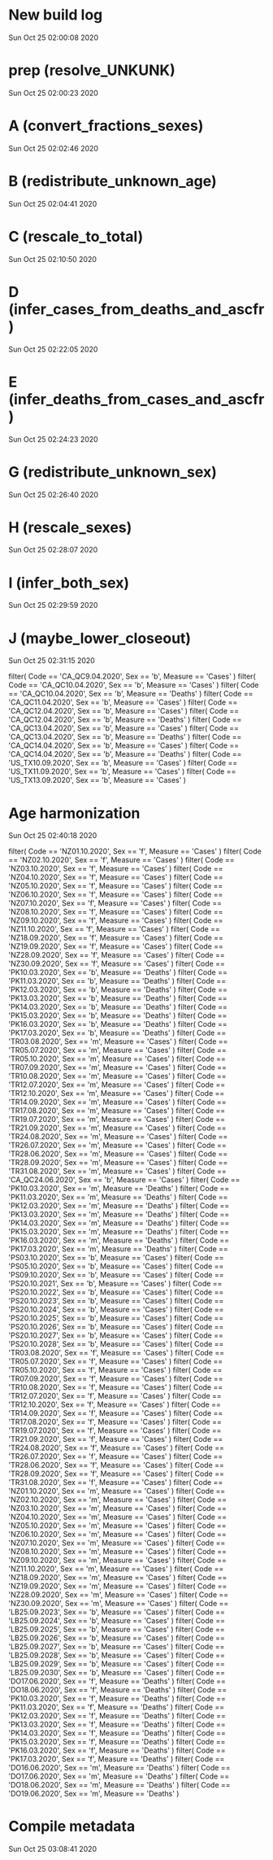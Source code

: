 
# New build log 
 Sun Oct 25 02:00:08 2020 


# prep (resolve_UNKUNK) 
 Sun Oct 25 02:00:23 2020 


# A (convert_fractions_sexes) 
 Sun Oct 25 02:02:46 2020 


# B (redistribute_unknown_age) 
 Sun Oct 25 02:04:41 2020 


# C (rescale_to_total) 
 Sun Oct 25 02:10:50 2020 


# D (infer_cases_from_deaths_and_ascfr) 
 Sun Oct 25 02:22:05 2020 


# E (infer_deaths_from_cases_and_ascfr) 
 Sun Oct 25 02:24:23 2020 


# G (redistribute_unknown_sex) 
 Sun Oct 25 02:26:40 2020 


# H (rescale_sexes) 
 Sun Oct 25 02:28:07 2020 


# I (infer_both_sex) 
 Sun Oct 25 02:29:59 2020 


# J (maybe_lower_closeout) 
 Sun Oct 25 02:31:15 2020 

filter( Code == 'CA_QC9.04.2020', Sex == 'b', Measure == 'Cases' )
filter( Code == 'CA_QC10.04.2020', Sex == 'b', Measure == 'Cases' )
filter( Code == 'CA_QC10.04.2020', Sex == 'b', Measure == 'Deaths' )
filter( Code == 'CA_QC11.04.2020', Sex == 'b', Measure == 'Cases' )
filter( Code == 'CA_QC12.04.2020', Sex == 'b', Measure == 'Cases' )
filter( Code == 'CA_QC12.04.2020', Sex == 'b', Measure == 'Deaths' )
filter( Code == 'CA_QC13.04.2020', Sex == 'b', Measure == 'Cases' )
filter( Code == 'CA_QC13.04.2020', Sex == 'b', Measure == 'Deaths' )
filter( Code == 'CA_QC14.04.2020', Sex == 'b', Measure == 'Cases' )
filter( Code == 'CA_QC14.04.2020', Sex == 'b', Measure == 'Deaths' )
filter( Code == 'US_TX10.09.2020', Sex == 'b', Measure == 'Cases' )
filter( Code == 'US_TX11.09.2020', Sex == 'b', Measure == 'Cases' )
filter( Code == 'US_TX13.09.2020', Sex == 'b', Measure == 'Cases' )

# Age harmonization 
 Sun Oct 25 02:40:18 2020 

filter( Code == 'NZ01.10.2020', Sex == 'f', Measure == 'Cases' )
filter( Code == 'NZ02.10.2020', Sex == 'f', Measure == 'Cases' )
filter( Code == 'NZ03.10.2020', Sex == 'f', Measure == 'Cases' )
filter( Code == 'NZ04.10.2020', Sex == 'f', Measure == 'Cases' )
filter( Code == 'NZ05.10.2020', Sex == 'f', Measure == 'Cases' )
filter( Code == 'NZ06.10.2020', Sex == 'f', Measure == 'Cases' )
filter( Code == 'NZ07.10.2020', Sex == 'f', Measure == 'Cases' )
filter( Code == 'NZ08.10.2020', Sex == 'f', Measure == 'Cases' )
filter( Code == 'NZ09.10.2020', Sex == 'f', Measure == 'Cases' )
filter( Code == 'NZ11.10.2020', Sex == 'f', Measure == 'Cases' )
filter( Code == 'NZ18.09.2020', Sex == 'f', Measure == 'Cases' )
filter( Code == 'NZ19.09.2020', Sex == 'f', Measure == 'Cases' )
filter( Code == 'NZ28.09.2020', Sex == 'f', Measure == 'Cases' )
filter( Code == 'NZ30.09.2020', Sex == 'f', Measure == 'Cases' )
filter( Code == 'PK10.03.2020', Sex == 'b', Measure == 'Deaths' )
filter( Code == 'PK11.03.2020', Sex == 'b', Measure == 'Deaths' )
filter( Code == 'PK12.03.2020', Sex == 'b', Measure == 'Deaths' )
filter( Code == 'PK13.03.2020', Sex == 'b', Measure == 'Deaths' )
filter( Code == 'PK14.03.2020', Sex == 'b', Measure == 'Deaths' )
filter( Code == 'PK15.03.2020', Sex == 'b', Measure == 'Deaths' )
filter( Code == 'PK16.03.2020', Sex == 'b', Measure == 'Deaths' )
filter( Code == 'PK17.03.2020', Sex == 'b', Measure == 'Deaths' )
filter( Code == 'TR03.08.2020', Sex == 'm', Measure == 'Cases' )
filter( Code == 'TR05.07.2020', Sex == 'm', Measure == 'Cases' )
filter( Code == 'TR05.10.2020', Sex == 'm', Measure == 'Cases' )
filter( Code == 'TR07.09.2020', Sex == 'm', Measure == 'Cases' )
filter( Code == 'TR10.08.2020', Sex == 'm', Measure == 'Cases' )
filter( Code == 'TR12.07.2020', Sex == 'm', Measure == 'Cases' )
filter( Code == 'TR12.10.2020', Sex == 'm', Measure == 'Cases' )
filter( Code == 'TR14.09.2020', Sex == 'm', Measure == 'Cases' )
filter( Code == 'TR17.08.2020', Sex == 'm', Measure == 'Cases' )
filter( Code == 'TR19.07.2020', Sex == 'm', Measure == 'Cases' )
filter( Code == 'TR21.09.2020', Sex == 'm', Measure == 'Cases' )
filter( Code == 'TR24.08.2020', Sex == 'm', Measure == 'Cases' )
filter( Code == 'TR26.07.2020', Sex == 'm', Measure == 'Cases' )
filter( Code == 'TR28.06.2020', Sex == 'm', Measure == 'Cases' )
filter( Code == 'TR28.09.2020', Sex == 'm', Measure == 'Cases' )
filter( Code == 'TR31.08.2020', Sex == 'm', Measure == 'Cases' )
filter( Code == 'CA_QC24.06.2020', Sex == 'b', Measure == 'Cases' )
filter( Code == 'PK10.03.2020', Sex == 'm', Measure == 'Deaths' )
filter( Code == 'PK11.03.2020', Sex == 'm', Measure == 'Deaths' )
filter( Code == 'PK12.03.2020', Sex == 'm', Measure == 'Deaths' )
filter( Code == 'PK13.03.2020', Sex == 'm', Measure == 'Deaths' )
filter( Code == 'PK14.03.2020', Sex == 'm', Measure == 'Deaths' )
filter( Code == 'PK15.03.2020', Sex == 'm', Measure == 'Deaths' )
filter( Code == 'PK16.03.2020', Sex == 'm', Measure == 'Deaths' )
filter( Code == 'PK17.03.2020', Sex == 'm', Measure == 'Deaths' )
filter( Code == 'PS03.10.2020', Sex == 'b', Measure == 'Cases' )
filter( Code == 'PS05.10.2020', Sex == 'b', Measure == 'Cases' )
filter( Code == 'PS09.10.2020', Sex == 'b', Measure == 'Cases' )
filter( Code == 'PS20.10.2021', Sex == 'b', Measure == 'Cases' )
filter( Code == 'PS20.10.2022', Sex == 'b', Measure == 'Cases' )
filter( Code == 'PS20.10.2023', Sex == 'b', Measure == 'Cases' )
filter( Code == 'PS20.10.2024', Sex == 'b', Measure == 'Cases' )
filter( Code == 'PS20.10.2025', Sex == 'b', Measure == 'Cases' )
filter( Code == 'PS20.10.2026', Sex == 'b', Measure == 'Cases' )
filter( Code == 'PS20.10.2027', Sex == 'b', Measure == 'Cases' )
filter( Code == 'PS20.10.2028', Sex == 'b', Measure == 'Cases' )
filter( Code == 'TR03.08.2020', Sex == 'f', Measure == 'Cases' )
filter( Code == 'TR05.07.2020', Sex == 'f', Measure == 'Cases' )
filter( Code == 'TR05.10.2020', Sex == 'f', Measure == 'Cases' )
filter( Code == 'TR07.09.2020', Sex == 'f', Measure == 'Cases' )
filter( Code == 'TR10.08.2020', Sex == 'f', Measure == 'Cases' )
filter( Code == 'TR12.07.2020', Sex == 'f', Measure == 'Cases' )
filter( Code == 'TR12.10.2020', Sex == 'f', Measure == 'Cases' )
filter( Code == 'TR14.09.2020', Sex == 'f', Measure == 'Cases' )
filter( Code == 'TR17.08.2020', Sex == 'f', Measure == 'Cases' )
filter( Code == 'TR19.07.2020', Sex == 'f', Measure == 'Cases' )
filter( Code == 'TR21.09.2020', Sex == 'f', Measure == 'Cases' )
filter( Code == 'TR24.08.2020', Sex == 'f', Measure == 'Cases' )
filter( Code == 'TR26.07.2020', Sex == 'f', Measure == 'Cases' )
filter( Code == 'TR28.06.2020', Sex == 'f', Measure == 'Cases' )
filter( Code == 'TR28.09.2020', Sex == 'f', Measure == 'Cases' )
filter( Code == 'TR31.08.2020', Sex == 'f', Measure == 'Cases' )
filter( Code == 'NZ01.10.2020', Sex == 'm', Measure == 'Cases' )
filter( Code == 'NZ02.10.2020', Sex == 'm', Measure == 'Cases' )
filter( Code == 'NZ03.10.2020', Sex == 'm', Measure == 'Cases' )
filter( Code == 'NZ04.10.2020', Sex == 'm', Measure == 'Cases' )
filter( Code == 'NZ05.10.2020', Sex == 'm', Measure == 'Cases' )
filter( Code == 'NZ06.10.2020', Sex == 'm', Measure == 'Cases' )
filter( Code == 'NZ07.10.2020', Sex == 'm', Measure == 'Cases' )
filter( Code == 'NZ08.10.2020', Sex == 'm', Measure == 'Cases' )
filter( Code == 'NZ09.10.2020', Sex == 'm', Measure == 'Cases' )
filter( Code == 'NZ11.10.2020', Sex == 'm', Measure == 'Cases' )
filter( Code == 'NZ18.09.2020', Sex == 'm', Measure == 'Cases' )
filter( Code == 'NZ19.09.2020', Sex == 'm', Measure == 'Cases' )
filter( Code == 'NZ28.09.2020', Sex == 'm', Measure == 'Cases' )
filter( Code == 'NZ30.09.2020', Sex == 'm', Measure == 'Cases' )
filter( Code == 'LB25.09.2023', Sex == 'b', Measure == 'Cases' )
filter( Code == 'LB25.09.2024', Sex == 'b', Measure == 'Cases' )
filter( Code == 'LB25.09.2025', Sex == 'b', Measure == 'Cases' )
filter( Code == 'LB25.09.2026', Sex == 'b', Measure == 'Cases' )
filter( Code == 'LB25.09.2027', Sex == 'b', Measure == 'Cases' )
filter( Code == 'LB25.09.2028', Sex == 'b', Measure == 'Cases' )
filter( Code == 'LB25.09.2029', Sex == 'b', Measure == 'Cases' )
filter( Code == 'LB25.09.2030', Sex == 'b', Measure == 'Cases' )
filter( Code == 'DO17.06.2020', Sex == 'f', Measure == 'Deaths' )
filter( Code == 'DO18.06.2020', Sex == 'f', Measure == 'Deaths' )
filter( Code == 'PK10.03.2020', Sex == 'f', Measure == 'Deaths' )
filter( Code == 'PK11.03.2020', Sex == 'f', Measure == 'Deaths' )
filter( Code == 'PK12.03.2020', Sex == 'f', Measure == 'Deaths' )
filter( Code == 'PK13.03.2020', Sex == 'f', Measure == 'Deaths' )
filter( Code == 'PK14.03.2020', Sex == 'f', Measure == 'Deaths' )
filter( Code == 'PK15.03.2020', Sex == 'f', Measure == 'Deaths' )
filter( Code == 'PK16.03.2020', Sex == 'f', Measure == 'Deaths' )
filter( Code == 'PK17.03.2020', Sex == 'f', Measure == 'Deaths' )
filter( Code == 'DO16.06.2020', Sex == 'm', Measure == 'Deaths' )
filter( Code == 'DO17.06.2020', Sex == 'm', Measure == 'Deaths' )
filter( Code == 'DO18.06.2020', Sex == 'm', Measure == 'Deaths' )
filter( Code == 'DO19.06.2020', Sex == 'm', Measure == 'Deaths' )

# Compile metadata 
 Sun Oct 25 03:08:41 2020 

